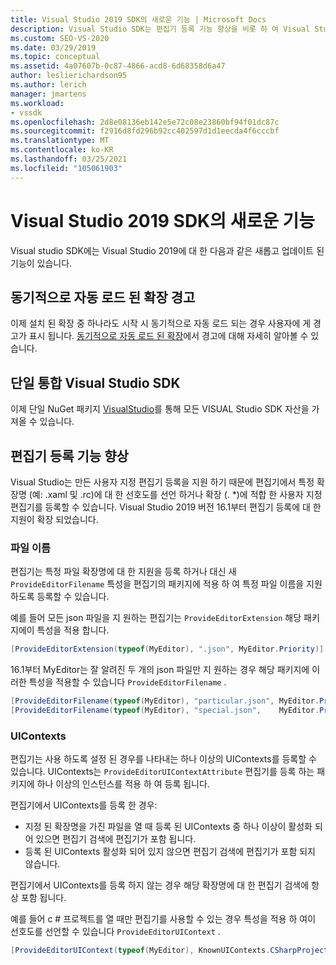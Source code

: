 ```yaml
---
title: Visual Studio 2019 SDK의 새로운 기능 | Microsoft Docs
description: Visual Studio SDK는 편집기 등록 기능 향상을 비롯 하 여 Visual Studio 2019에 대 한 새로운 기능 및 업데이트 된 기능입니다.
ms.custom: SEO-VS-2020
ms.date: 03/29/2019
ms.topic: conceptual
ms.assetid: 4a07607b-0c87-4866-acd8-6d68358d6a47
author: leslierichardson95
ms.author: lerich
manager: jmartens
ms.workload:
- vssdk
ms.openlocfilehash: 2d8e08136eb142e5e72c08e23860bf94f01dc87c
ms.sourcegitcommit: f2916d8fd296b92cc402597d1d1eecda4f6cccbf
ms.translationtype: MT
ms.contentlocale: ko-KR
ms.lasthandoff: 03/25/2021
ms.locfileid: "105061903"
---
```

# <a name="whats-new-in-the-visual-studio-2019-sdk"></a>Visual Studio 2019 SDK의 새로운 기능

Visual studio SDK에는 Visual Studio 2019에 대 한 다음과 같은 새롭고 업데이트 된 기능이 있습니다.

## <a name="synchronously-autoloaded-extensions-warning"></a>동기적으로 자동 로드 된 확장 경고

이제 설치 된 확장 중 하나라도 시작 시 동기적으로 자동 로드 되는 경우 사용자에 게 경고가 표시 됩니다. [동기적으로 자동 로드 된 확장](synchronously-autoloaded-extensions.md)에서 경고에 대해 자세히 알아볼 수 있습니다.

## <a name="single-unified-visual-studio-sdk"></a>단일 통합 Visual Studio SDK

이제 단일 NuGet 패키지 [VisualStudio](https://www.nuget.org/packages/microsoft.visualstudio.sdk)를 통해 모든 VISUAL Studio SDK 자산을 가져올 수 있습니다.

## <a name="editor-registration-enhancements"></a>편집기 등록 기능 향상

Visual Studio는 만든 사용자 지정 편집기 등록을 지원 하기 때문에 편집기에서 특정 확장명 (예: .xaml 및 .rc)에 대 한 선호도를 선언 하거나 확장 (. *)에 적합 한 사용자 지정 편집기를 등록할 수 있습니다. Visual Studio 2019 버전 16.1부터 편집기 등록에 대 한 지원이 확장 되었습니다.

### <a name="filenames"></a>파일 이름

편집기는 특정 파일 확장명에 대 한 지원을 등록 하거나 대신 새 `ProvideEditorFilename` 특성을 편집기의 패키지에 적용 하 여 특정 파일 이름을 지원 하도록 등록할 수 있습니다.

예를 들어 모든 json 파일을 지 원하는 편집기는 `ProvideEditorExtension` 해당 패키지에이 특성을 적용 합니다.

```cs
[ProvideEditorExtension(typeof(MyEditor), ".json", MyEditor.Priority)]
```

16.1부터 MyEditor는 잘 알려진 두 개의 json 파일만 지 원하는 경우 해당 패키지에 이러한 특성을 적용할 수 있습니다 `ProvideEditorFilename` .

```cs
[ProvideEditorFilename(typeof(MyEditor), "particular.json", MyEditor.Priority)]
[ProvideEditorFilename(typeof(MyEditor), "special.json",    MyEditor.Priority)]
```

### <a name="uicontexts"></a>UIContexts

편집기는 사용 하도록 설정 된 경우를 나타내는 하나 이상의 UIContexts를 등록할 수 있습니다. UIContexts는 `ProvideEditorUIContextAttribute` 편집기를 등록 하는 패키지에 하나 이상의 인스턴스를 적용 하 여 등록 됩니다.

편집기에서 UIContexts를 등록 한 경우:

- 지정 된 확장명을 가진 파일을 열 때 등록 된 UIContexts 중 하나 이상이 활성화 되어 있으면 편집기 검색에 편집기가 포함 됩니다.
- 등록 된 UIContexts 활성화 되어 있지 않으면 편집기 검색에 편집기가 포함 되지 않습니다.

편집기에서 UIContexts를 등록 하지 않는 경우 해당 확장명에 대 한 편집기 검색에 항상 포함 됩니다.

예를 들어 c # 프로젝트를 열 때만 편집기를 사용할 수 있는 경우 특성을 적용 하 여이 선호도를 선언할 수 있습니다 `ProvideEditorUIContext` .

```cs
[ProvideEditorUIContext(typeof(MyEditor), KnownUIContexts.CSharpProjectContext)]
```
